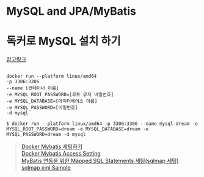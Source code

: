 # MySQL and JPA/MyBatis 

# 독커로 MySQL 설치 하기 

[참고링크](https://junghyungil.tistory.com/201)

```shell

docker run --platform linux/amd64 
-p 3306:3306 
--name [컨테이너 이름] 
-e MYSQL_ROOT_PASSWORD=[루트 유저 비밀번호] 
-e MYSQL_DATABASE=[데이터베이스 이름] 
-e MYSQL_PASSWORD=[비밀번호] 
-d mysql

$ docker run --platform linux/amd64 -p 3306:3306 --name mysql-dream -e MYSQL_ROOT_PASSWORD=dream -e MYSQL_DATABASE=dream -e MYSQL_PASSWORD=dream -d mysql

```

> [Docker Mybatis 세팅하기](https://junghyungil.tistory.com/201)  
> [Docker Mybatis Access Setting](https://csksoft.tistory.com/69)  
> [MyBatis 연동을 위한 Mapped SQL Statements 세팅(sqlmap 세팅)](https://mybatis.org/mybatis-3/getting-started.html)  
> [sqlmap xml Sample](https://mybatis.org/mybatis-3/sqlmap-xml.html)